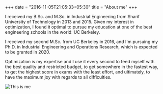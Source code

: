 +++
date = "2016-11-05T21:05:33+05:30"
title = "About me"
+++

I received my B.Sc. and M.Sc. in Industrial Engineering from Sharif University of Technology in 2013 and 2015. Given my interest in optimization, I found it optimal to pursue my education at one of the best engineering schools in the world: UC Berkeley.

I received my second M.Sc. from UC Berkeley in 2016, and I'm pursuing my Ph.D. in Industrial Engineering and Operations Research, which is expected to be granted in 2020. 

Optimization is my expertise and I use it every second to feed myself with the best quality and restricted budget, to get somewhere in the fastest way, to get the highest score in exams with the least effort, and ultimately, to have the maximum joy with regards to all difficulties. 

![This is me][1]


[1]: /img/about.jpeg
 
